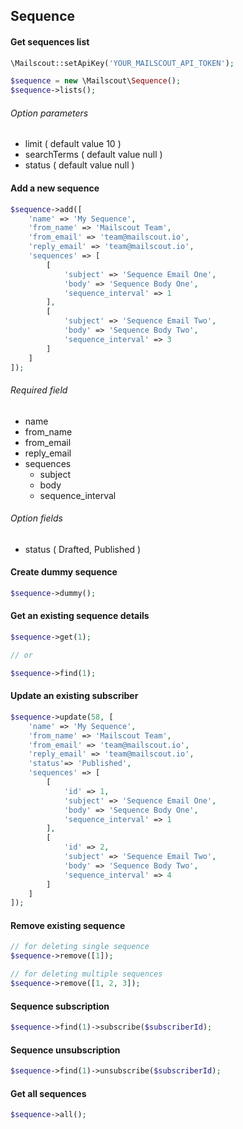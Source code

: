 ## Sequence

#### Get sequences list

```php
\Mailscout::setApiKey('YOUR_MAILSCOUT_API_TOKEN');

$sequence = new \Mailscout\Sequence();
$sequence->lists();
```

###### Option parameters

- limit ( default value 10 )
- searchTerms ( default value null )
- status ( default value null )

#### Add a new sequence

```php
$sequence->add([
    'name' => 'My Sequence',
    'from_name' => 'Mailscout Team',
    'from_email' => 'team@mailscout.io',
    'reply_email' => 'team@mailscout.io',
    'sequences' => [
        [
            'subject' => 'Sequence Email One',
            'body' => 'Sequence Body One',
            'sequence_interval' => 1
        ],
        [
            'subject' => 'Sequence Email Two',
            'body' => 'Sequence Body Two',
            'sequence_interval' => 3
        ]
    ]
]);
```

###### Required field

- name
- from_name
- from_email
- reply_email
- sequences
   - subject
   - body
   - sequence_interval

###### Option fields
- status ( Drafted, Published )

#### Create dummy sequence

```php
$sequence->dummy();
```

#### Get an existing sequence details

```php
$sequence->get(1);

// or

$sequence->find(1);
```

#### Update an existing subscriber

```php
$sequence->update(58, [
    'name' => 'My Sequence',
    'from_name' => 'Mailscout Team',
    'from_email' => 'team@mailscout.io',
    'reply_email' => 'team@mailscout.io',
    'status'=> 'Published',
    'sequences' => [
        [
            'id' => 1,
            'subject' => 'Sequence Email One',
            'body' => 'Sequence Body One',
            'sequence_interval' => 1
        ],
        [
            'id' => 2,
            'subject' => 'Sequence Email Two',
            'body' => 'Sequence Body Two',
            'sequence_interval' => 4
        ]
    ]
]);
```

#### Remove existing sequence

```php
// for deleting single sequence
$sequence->remove([1]);

// for deleting multiple sequences
$sequence->remove([1, 2, 3]);
```

#### Sequence subscription

```php
$sequence->find(1)->subscribe($subscriberId);
```

#### Sequence unsubscription

```php
$sequence->find(1)->unsubscribe($subscriberId);
```

#### Get all sequences

```php
$sequence->all();
```